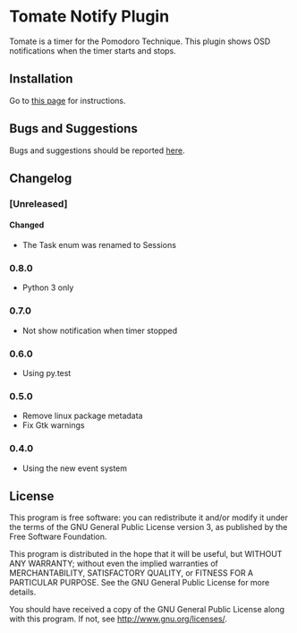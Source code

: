 Tomate Notify Plugin
====================

Tomate is a timer for the Pomodoro Technique.
This plugin shows OSD notifications when the timer starts and stops.

Installation
------------

Go to [this page](https://github.com/eliostvs/tomate-gtk) for instructions.

Bugs and Suggestions
-------------------

Bugs and suggestions should be reported [here](https://github.com/eliostvs/tomate-notify-plugin/issues).

Changelog
---------

### [Unreleased]

#### Changed

- The Task enum was renamed to Sessions

### 0.8.0

- Python 3 only

### 0.7.0

- Not show notification when timer stopped

### 0.6.0

- Using py.test

### 0.5.0

- Remove linux package metadata
- Fix Gtk warnings

### 0.4.0

- Using the new event system

License
-------

This program is free software: you can redistribute it and/or modify it
under the terms of the GNU General Public License version 3, as published
by the Free Software Foundation.

This program is distributed in the hope that it will be useful, but
WITHOUT ANY WARRANTY; without even the implied warranties of
MERCHANTABILITY, SATISFACTORY QUALITY, or FITNESS FOR A PARTICULAR
PURPOSE.  See the GNU General Public License for more details.

You should have received a copy of the GNU General Public License along
with this program.  If not, see <http://www.gnu.org/licenses/>.
